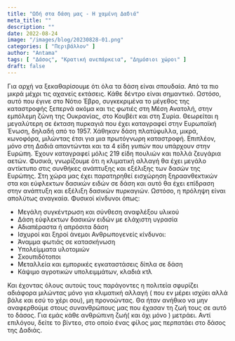 ```yaml
---
title: "Ωδή στα δάση μας - Η χαμένη Δαδιά"
meta_title: ""
description: ""
date: 2022-08-24
image: "/images/blog/20230828-01.png"
categories: [ "Περιβάλλον" ]
author: "Antama"
tags: [ "Δάσος", "Κρατική ανεπάρκεια", "Δημόσιοι χώροι" ]
draft: false
---
```


Για αρχή να ξεκαθαρίσουμε ότι όλα τα δάση είναι σπουδαία. Από τα πιο μικρά μέχρι τις αχανείς εκτάσεις. Κάθε δέντρο είναι
σημαντικό. Ωστόσο, αυτό που έγινε στο Νότιο Έβρο, συγκεκριμένα το μέγεθος της καταστροφής ξεπερνά ακόμα και τις φωτιές
στη Μέση Ανατολή, στην εμπόλεμη ζώνη της Ουκρανίας, στο Κουβέιτ και στη Συρία. Θεωρείται η μεγαλύτερη σε έκταση πυρκαγιά
που έχει καταγραφεί στην Ευρωπαϊκή Ένωση, δηλαδή από το 1957.
Χάθηκαν δάση πλατύφυλλα, μικρά, κωνοφόρα, μιλώντας έτσι για μια πρωτόγνωρη καταστροφή. Επιπλέον, μόνο στη Δαδιά
απαντώνται και τα 4 είδη _γυπών_ που υπάρχουν στην Ευρώπη. Έχουν καταγραφεί μόλις 219 είδη πουλιών και πολλά ζευγάρια
αετών. Φυσικά, γνωρίζουμε ότι η κλιματική αλλαγή θα έχει μεγάλο αντίκτυπο στις συνθήκες ανάπτυξης και εξέλιξης των δασών
της Ευρώπης. Στη χώρα μας έχει παρατηρηθεί εισχώρηση ξηραανθεκτικών στα και εύφλεκτων δασικών ειδών σε δάση και αυτό θα
έχει επίδραση στην ανάπτυξη και εξέλιξη δασικών πυρκαγιών.
Ωστόσο, η πρόληψη είναι απολύτως αναγκαία.
Φυσικοί κίνδυνοι όπως:

- Μεγάλη συγκέντρωση και σύνθεση αναφλέξου υλικού
- Δάση εύφλεκτων δασικών ειδών με ελάχιστη υγρασία
- Αδιαπέραστα ή απρόσιτα δάση
- Ισχυροί και ξηροί άνεμοι
  Ανθρωπογενείς κίνδυνοι:
- Άναμμα φωτιάς σε κατασκήνωση
- Υπολείμματα υλοτομιών
- Σκουπιδότοποι
- Μεταλλεία και εμπορικές εγκαταστάσεις δίπλα σε δάση
- Κάψιμο αγροτικών υπολειμμάτων, κλαδιά κτλ

Και έχοντας όλους αυτούς τους παράγοντες η πολιτεία σφυρίζει αδιάφορα μιλώντας μόνο για κλιματική αλλαγή ( που εν
μέρει ισχύει αλλά βάλε και εσύ το χέρι σου), μη προνοώντας.
Θα ήταν ανήθικο να μην αναφερθούμε στους συνανθρώπους μας που έχασαν τη ζωή τους σε αυτό το δάσος. Για εμάς κάθε
ανθρώπινη ζωή( και όχι μόνο ) μετράει.
Αντί επιλόγου, δείτε το βίντεο, στο οποίο ένας φίλος μας περπατάει στο δάσος της Δαδιάς.
